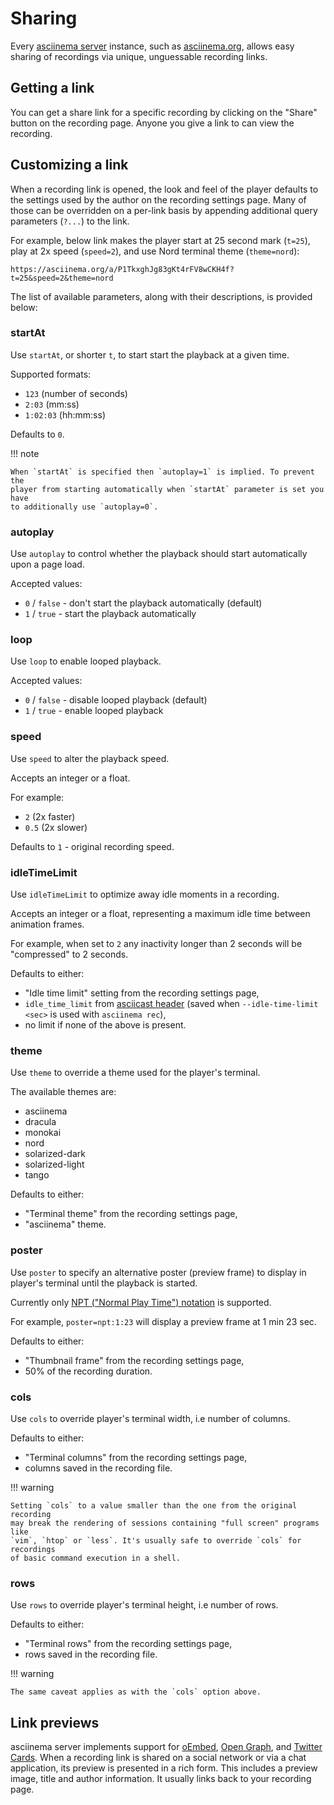 # Sharing

Every [asciinema server](../server/index.md) instance, such as
[asciinema.org](https://asciinema.org), allows easy sharing of recordings via
unique, unguessable recording links.

## Getting a link

You can get a share link for a specific recording by clicking on the "Share"
button on the recording page. Anyone you give a link to can view the recording.

## Customizing a link

When a recording link is opened, the look and feel of the player defaults to the
settings used by the author on the recording settings page. Many of those can be
overridden on a per-link basis by appending additional query parameters (`?...`)
to the link.

For example, below link makes the player start at 25 second mark (`t=25`), play
at 2x speed (`speed=2`), and use Nord terminal theme (`theme=nord`):

```
https://asciinema.org/a/P1TkxghJg83gKt4rFV8wCKH4f?t=25&speed=2&theme=nord
```

The list of available parameters, along with their descriptions, is provided
below:

### startAt

Use `startAt`, or shorter `t`, to start start the playback at a given time.

Supported formats:

* `123` (number of seconds)
* `2:03` (mm:ss)
* `1:02:03` (hh:mm:ss)

Defaults to `0`.

!!! note

    When `startAt` is specified then `autoplay=1` is implied. To prevent the
    player from starting automatically when `startAt` parameter is set you have
    to additionally use `autoplay=0`.

### autoplay

Use `autoplay` to control whether the playback should start automatically upon
a page load.

Accepted values:

* `0` / `false` - don't start the playback automatically (default)
* `1` / `true` - start the playback automatically

### loop

Use `loop` to enable looped playback.

Accepted values:

* `0` / `false` - disable looped playback (default)
* `1` / `true` - enable looped playback

### speed

Use `speed` to alter the playback speed.

Accepts an integer or a float.

For example:

* `2` (2x faster)
* `0.5` (2x slower)

Defaults to `1` - original recording speed.

### idleTimeLimit

Use `idleTimeLimit` to optimize away idle moments in a recording.

Accepts an integer or a float, representing a maximum idle time between
animation frames.

For example, when set to `2` any inactivity longer than 2 seconds will be
"compressed" to 2 seconds.

Defaults to either:

- "Idle time limit" setting from the recording settings page,
- `idle_time_limit` from [asciicast header](../asciicast/v2.md#header) (saved
  when `--idle-time-limit <sec>` is used with `asciinema rec`),
- no limit if none of the above is present.

### theme

Use `theme` to override a theme used for the player's terminal.

The available themes are:

* asciinema
* dracula
* monokai
* nord
* solarized-dark
* solarized-light
* tango

Defaults to either:

- "Terminal theme" from the recording settings page,
- "asciinema" theme.

### poster

Use `poster` to specify an alternative poster (preview frame) to display in
player's terminal until the playback is started.

Currently only [NPT ("Normal Play Time")
notation](https://www.ietf.org/rfc/rfc2326.txt) is supported.

For example, `poster=npt:1:23` will display a preview frame at 1 min 23 sec.

Defaults to either:

- "Thumbnail frame" from the recording settings page,
- 50% of the recording duration.

### cols

Use `cols` to override player's terminal width, i.e number of columns.

Defaults to either:

- "Terminal columns" from the recording settings page,
- columns saved in the recording file.

!!! warning

    Setting `cols` to a value smaller than the one from the original recording
    may break the rendering of sessions containing "full screen" programs like
    `vim`, `htop` or `less`. It's usually safe to override `cols` for recordings
    of basic command execution in a shell.

### rows

Use `rows` to override player's terminal height, i.e number of rows.

Defaults to either:

- "Terminal rows" from the recording settings page,
- rows saved in the recording file.

!!! warning

    The same caveat applies as with the `cols` option above.

## Link previews

asciinema server implements support for [oEmbed](https://oembed.com/), [Open
Graph](https://ogp.me/), and [Twitter
Cards](https://developer.twitter.com/en/docs/twitter-for-websites/cards/guides/getting-started).
When a recording link is shared on a social network or via a chat application,
its preview is presented in a rich form. This includes a preview image, title
and author information. It usually links back to your recording page.
